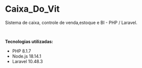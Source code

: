 # Caixa_Do_Vit
Sistema de caixa, controle de venda,estoque e BI - PHP / Laravel.

<br/>

**Tecnologias utilizadas:**

* PHP 8.1.7
* Node.js 18.14.1
* Laravel 10.48.3
